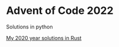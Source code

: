 # Advent of Code 2022

Solutions in python

[My 2020 year solutions in Rust](https://github.com/GameRuiner/adventofcode)
